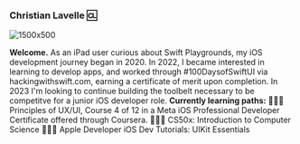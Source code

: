 ### Christian Lavelle 🆑

![1500x500](https://user-images.githubusercontent.com/110639779/212133514-741c5a13-60f2-4e57-bcff-9439ed9d2b25.jpeg)

<b>Welcome.</b></n>
As an iPad user curious about Swift Playgrounds, my iOS development journey began in 2020. In 2022, I became interested in learning to develop apps, and worked through #100DaysofSwiftUI via hackingwithswift.com, earning a certificate of merit upon completion. In 2023 I'm looking to continue building the toolbelt necessary to be competitve for a junior iOS developer role.</n>
</n>
<b>Currently learning paths:</b></n>
👨🏻‍💻 Principles of UX/UI, Course 4 of 12 in a Meta iOS Professional Developer Certificate offered through Coursera. </n>
👨🏻‍💻 CS50x: Introduction to Computer Science</n>
👨🏻‍💻 Apple Developer iOS Dev Tutorials: UIKit Essentials </n>


